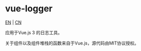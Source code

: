 # vue-logger

[EN](https://github.com/YanAndFish/vue-logger/blob/main/README.md) | [CN](https://github.com/YanAndFish/vue-logger/blob/main/README_CN.md)

应用于Vue.js 3 的日志工具。

关于组件以及组件堆栈的函数来自于Vue.js，源代码由MIT协议授权。